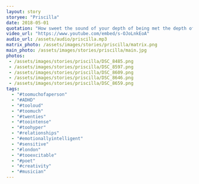 ```yaml
---
layout: story
storyee: "Priscilla"
date: 2018-05-01
quotation: "How sweet the sound of your depth of being met the depth of my being"
video_url: "https://www.youtube.com/embed/s-OJoLnkEoA"
audio_url: /assets/audio/priscilla.mp3
matrix_photo: /assets/images/stories/priscilla/matrix.png
main_photo: /assets/images/stories/priscilla/main.jpg
photos: 
 - /assets/images/stories/priscilla/DSC_8485.png
 - /assets/images/stories/priscilla/DSC_8597.png
 - /assets/images/stories/priscilla/DSC_8609.png
 - /assets/images/stories/priscilla/DSC_8646.png
 - /assets/images/stories/priscilla/DSC_8659.png
tags:
  - "#toomuchofaperson"
  - "#ADHD"
  - "#tooloud"
  - "#toomuch"
  - "#twenties"
  - "#toointense"
  - "#toohyper"
  - "#relationships"
  - "#emotionallyintelligent"
  - "#sensitive"
  - "#london"
  - "#tooexcitable"
  - "#poet"
  - "#creativity" 
  - "#musician"
---
```


